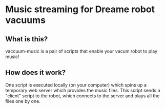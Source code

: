 # Music streaming for Dreame robot vacuums

## What is this?

vaccuum-music is a pair of scripts that enable your vacum robot to play music!

## How does it work?

One script is executed locally (on your computer) which spins up a temporary web server which provides the music files. This script sends a "client" script to the robot, which connects to the server and plays all the files one by one.
